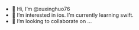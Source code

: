 - 👋 Hi, I’m @xuxinghuo76
- 👀 I’m interested in ios. I’m currently learning swift.
- 🌱 I’m looking to collaborate on ...


<!---
xuxinghuo76/xuxinghuo76 is a ✨ special ✨ repository because its `README.md` (this file) appears on your GitHub profile.
You can click the Preview link to take a look at your changes.
--->
